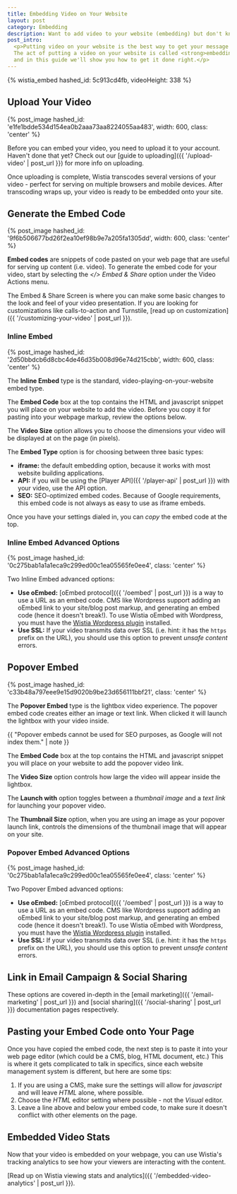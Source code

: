 ```yaml
---
title: Embedding Video on Your Website
layout: post
category: Embedding
description: Want to add video to your website (embedding) but don't know where to start? Here's a quick guide to get you off the ground!
post_intro: 
  <p>Putting video on your website is the best way to get your message across. 
  The act of putting a video on your website is called <strong>embedding</strong>,
  and in this guide we'll show you how to get it done right.</p>
---
```


{% wistia_embed hashed_id: 5c913cd4fb, videoHeight: 338 %}

## Upload Your Video

{% post_image hashed_id: 'e1fe1bdde534d154ea0b2aaa73aa8224055aa483', width: 600, class: 'center' %}

Before you can embed your video, you need to upload it to your account. Haven't 
done that yet? Check out our [guide to uploading]({{ '/upload-video' | post_url }})
for more info on uploading.

Once uploading is complete, Wistia transcodes several versions of your video -
perfect for serving on multiple browsers and mobile devices.  After transcoding
wraps up, your video is ready to be embedded onto your site.

## Generate the Embed Code

{% post_image hashed_id: '9f6b506677bd26f2ea10ef98b9e7a205fa1305dd', width: 600, class: 'center' %}

**Embed codes** are snippets of code pasted on your web page that are useful
for serving up content (i.e. video).  To generate the embed code for your video,
start by selecting the *&lt;/&gt; Embed & Share* option under the
<span class='action_menu'>Video Actions</span> menu.


The Embed & Share Screen is where you can make some basic changes to the look 
and feel of your video presentation. If you are looking for customizations like
calls-to-action and Turnstile, [read up on customization]({{ '/customizing-your-video' | post_url }}).

### Inline Embed

{% post_image hashed_id: '2d50bbdcb6d8cbc4de46d35b008d96e74d215cbb', width: 600, class: 'center' %}

The **Inline Embed** type is the standard, video-playing-on-your-website embed
type.

The **Embed Code** box at the top contains the HTML and javascript snippet you
will place on your website to add the video. Before you copy it for pasting
into your webpage markup, review the options below.

The **Video Size** option allows you to choose the dimensions your video will
be displayed at on the page (in pixels).

The **Embed Type** option is for choosing between three basic types:

* **iframe:** the default embedding option, because it works with most website
  building applications.
* **API:** if you will be using the [Player API]({{ '/player-api' | post_url }}) 
  with your video, use the API option.
* **SEO:** SEO-optimized embed codes. Because of Google requirements, this
  embed code is not always as easy to use as iframe embeds.

Once you have your settings dialed in, you can *copy* the embed code at the top.

### Inline Embed Advanced Options

{% post_image hashed_id: '0c275bab1a1a1eca9c299ed00c1ea05565fe0ee4', class: 'center' %}

Two Inline Embed advanced options:

* **Use oEmbed:** [oEmbed protocol]({{ '/oembed' | post_url }}) is a way to use 
  a URL as an embed code. CMS like Wordpress support adding an oEmbed link 
  to your site/blog post markup, and generating an embed code (hence it doesn't
  break!). To use Wistia oEmbed with Wordpress, you must have the [Wistia
  Wordpress plugin](http://wordpress.org/plugins/wistia-wordpress-oembed-plugin/) installed.
* **Use SSL:** If your video transmits data over SSL (i.e. hint: it has the 
  `https` prefix on the URL), you should use this option to prevent *unsafe
  content* errors.

## Popover Embed

{% post_image hashed_id: 'c33b48a797eee9e15d9020b9be23d656111bbf21', class: 'center' %}

The **Popover Embed** type is the lightbox video experience. The popover embed code
creates either an image or text link. When clicked it will launch the lightbox
with your video inside.

{{ "Popover embeds cannot be used for SEO purposes, as Google will not index them." | note }}

The **Embed Code** box at the top contains the HTML and javascript snippet you
will place on your website to add the popover video link.

The **Video Size** option controls how large the video will appear inside the
lightbox.

The **Launch with** option toggles between a *thumbnail image* and a *text
link* for launching your popover video.

The **Thumbnail Size** option, when you are using an image as your popover
launch link, controls the dimensions of the thumbnail image that will appear on
your site.


### Popover Embed Advanced Options

{% post_image hashed_id: '0c275bab1a1a1eca9c299ed00c1ea05565fe0ee4', class: 'center' %}

Two Popover Embed advanced options:

* **Use oEmbed:** [oEmbed protocol]({{ '/oembed' | post_url }}) is a way to use 
  a URL as an embed code. CMS like Wordpress support adding an oEmbed link 
  to your site/blog post markup, and generating an embed code (hence it doesn't
  break!). To use Wistia oEmbed with Wordpress, you must have the [Wistia
  Wordpress plugin](http://wordpress.org/plugins/wistia-wordpress-oembed-plugin/) installed.
* **Use SSL:** If your video transmits data over SSL (i.e. hint: it has the 
  `https` prefix on the URL), you should use this option to prevent *unsafe
  content* errors.

## Link in Email Campaign & Social Sharing

These options are covered in-depth in the [email marketing]({{ '/email-marketing' | post_url }}) and [social
sharing]({{ '/social-sharing' | post_url }}) documentation pages respectively.

## Pasting your Embed Code onto Your Page

Once you have copied the embed code, the next step is to paste it into your web
page editor (which could be a CMS, blog, HTML document, etc.) This is where it
gets complicated to talk in specifics, since each website management system is
different, but here are some tips:

  1. If you are using a CMS, make sure the settings will allow for *javascript* and will leave *HTML* alone, where possible.
  2. Choose the *HTML* editor setting where possible - not the *Visual* editor.
  3. Leave a line above and below your embed code, to make sure it doesn't conflict with other elements on the page.


## Embedded Video Stats

Now that your video is embedded on your webpage, you can use Wistia's tracking
analytics to see how your viewers are interacting with the content.

[Read up on Wistia viewing stats and analytics]({{ '/embedded-video-analytics' | post_url }}).
